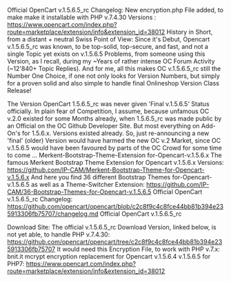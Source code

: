 Official OpenCart v.1.5.6.5_rc Changelog:
New encryption.php File added, to make make it installable with PHP v.7.4.30 Versions :  https://www.opencart.com/index.php?route=marketplace/extension/info&extension_id=38012  History in Short, from a distant + neutral Swiss Point of View:  Since it's Debut, Opencart v.1.5.6.5_rc was known, to be top-solid, top-secure, and fast, and not a single Topic yet exists on v.1.5.6.5 Problems, from someone using this Version, as I recall, during my ~Years of rather intense OC Forum Activity (~12'840+ Topic Replies). And for me, all this makes OC v.1.5.6.5_rc still the Number One Choice, if one not only looks for Version Numbers, but simply for a proven solid and also simple to handle final Onlineshop Version Class Release!

The Version OpenCart 1.5.6.5_rc was never given 'Final v.1.5.6.5' Status officially. In plain fear of Competition, I assume, because unfamous OC v.2.0 existed for some Months already, when 1.5.6.5_rc was made public by an Official on the OC Github Developer Site. But most everything on Add-On's for 1.5.6.x. Versions existed already. So, just re-announcing a new 'final' (older) Version would have harmed the new OC v.2 Market, since OC v.1.5.6.5 would have been favoured by parts of the OC Crowd for some time to come ...  Merkent-Bootstrap-Theme-Extension for-Opencart-v.1.5.6.x The famous Merkent Bootstrap Theme Extension for Opencart v.1.5.6.x Versions:  
https://github.com/IP-CAM/Merkent-Bootstrap-Theme-for-Opencart-v.1.5.6.x  And here you find 36 different Bootstrap Themes for-Opencart-v.1.5.6.5 as well as a Theme-Switcher Extension:
https://github.com/IP-CAM/36-Bootstrap-Themes-for-Opencart-v.1.5.6.5  Official OpenCart v.1.5.6.5_rc Changelog:  https://github.com/opencart/opencart/blob/c2c8f9c4c8fce44bb81b394e235913306fb75707/changelog.md  Official OpenCart v.1.5.6.5_rc 

Download Site:  The official v.1.5.6.5_rc Download Version, linked below, is not yet able, to handle PHP v.7.4.30:  https://github.com/opencart/opencart/tree/c2c8f9c4c8fce44bb81b394e235913306fb75707  It would need this Encryption File, to work with PHP v.7.x:  bnit.it mcrypt encryption replacement for Opencart v.1.5.6.4 v.1.5.6.5 for PHP7:  https://www.opencart.com/index.php?route=marketplace/extension/info&extension_id=38012
